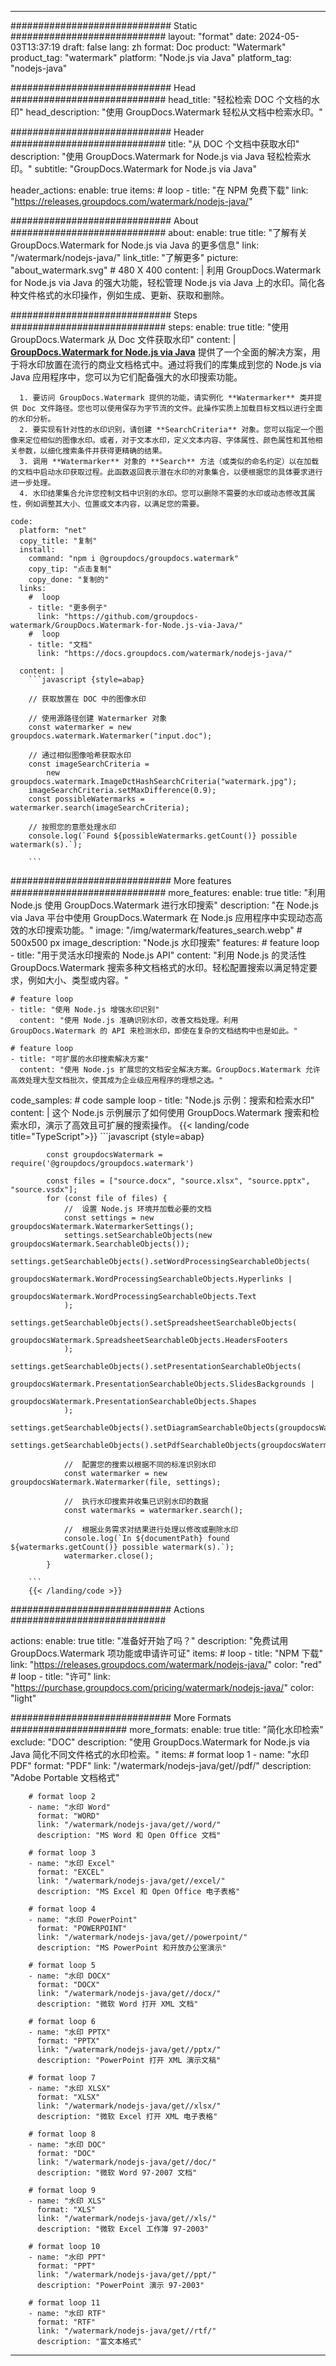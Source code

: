 
---
############################# Static ############################
layout: "format"
date:  2024-05-03T13:37:19
draft: false
lang: zh
format: Doc
product: "Watermark"
product_tag: "watermark"
platform: "Node.js via Java"
platform_tag: "nodejs-java"

############################# Head ############################
head_title: "轻松检索 DOC 个文档的水印"
head_description: "使用 GroupDocs.Watermark 轻松从文档中检索水印。"

############################# Header ############################
title: "从 DOC 个文档中获取水印" 
description: "使用 GroupDocs.Watermark for Node.js via Java 轻松检索水印。"
subtitle: "GroupDocs.Watermark for Node.js via Java" 

header_actions:
  enable: true
  items:
    #  loop
    - title: "在 NPM 免费下载"
      link: "https://releases.groupdocs.com/watermark/nodejs-java/"
      
############################# About ############################
about:
    enable: true
    title: "了解有关 GroupDocs.Watermark for Node.js via Java 的更多信息"
    link: "/watermark/nodejs-java/"
    link_title: "了解更多"
    picture: "about_watermark.svg" # 480 X 400
    content: |
       利用 GroupDocs.Watermark for Node.js via Java 的强大功能，轻松管理 Node.js via Java 上的水印。简化各种文件格式的水印操作，例如生成、更新、获取和删除。

############################# Steps ############################
steps:
    enable: true
    title: "使用 GroupDocs.Watermark 从 Doc 文件获取水印"
    content: |
      **[GroupDocs.Watermark for Node.js via Java](https://products.groupdocs.com/watermark/nodejs-java/)** 提供了一个全面的解决方案，用于将水印放置在流行的商业文档格式中。通过将我们的库集成到您的 Node.js via Java 应用程序中，您可以为它们配备强大的水印搜索功能。
      
      1. 要访问 GroupDocs.Watermark 提供的功能，请实例化 **Watermarker** 类并提供 Doc 文件路径。您也可以使用保存为字节流的文件。此操作实质上加载目标文档以进行全面的水印分析。
      2. 要实现有针对性的水印识别，请创建 **SearchCriteria** 对象。您可以指定一个图像来定位相似的图像水印。或者，对于文本水印，定义文本内容、字体属性、颜色属性和其他相关参数，以细化搜索条件并获得更精确的结果。
      3. 调用 **Watermarker** 对象的 **Search** 方法（或类似的命名约定）以在加载的文档中启动水印获取过程。此函数返回表示潜在水印的对象集合，以便根据您的具体要求进行进一步处理。
      4. 水印结果集合允许您控制文档中识别的水印。您可以删除不需要的水印或动态修改其属性，例如调整其大小、位置或文本内容，以满足您的需要。
   
    code:
      platform: "net"
      copy_title: "复制"
      install:
        command: "npm i @groupdocs/groupdocs.watermark"
        copy_tip: "点击复制"
        copy_done: "复制的"
      links:
        #  loop
        - title: "更多例子"
          link: "https://github.com/groupdocs-watermark/GroupDocs.Watermark-for-Node.js-via-Java/"
        #  loop
        - title: "文档"
          link: "https://docs.groupdocs.com/watermark/nodejs-java/"
          
      content: |
        ```javascript {style=abap}

        // 获取放置在 DOC 中的图像水印

        // 使用源路径创建 Watermarker 对象
        const watermarker = new groupdocs.watermark.Watermarker("input.doc");
        
        // 通过相似图像哈希获取水印
        const imageSearchCriteria = 
            new groupdocs.watermark.ImageDctHashSearchCriteria("watermark.jpg");
        imageSearchCriteria.setMaxDifference(0.9);
        const possibleWatermarks = watermarker.search(imageSearchCriteria);

        // 按照您的意愿处理水印
        console.log(`Found ${possibleWatermarks.getCount()} possible watermark(s).`);
        
        ```            

############################# More features ############################
more_features:
  enable: true
  title: "利用 Node.js 使用 GroupDocs.Watermark 进行水印搜索"
  description: "在 Node.js via Java 平台中使用 GroupDocs.Watermark 在 Node.js 应用程序中实现动态高效的水印搜索功能。"
  image: "/img/watermark/features_search.webp" # 500x500 px
  image_description: "Node.js 水印搜索"
  features:
    # feature loop
    - title: "用于灵活水印搜索的 Node.js API"
      content: "利用 Node.js 的灵活性 GroupDocs.Watermark 搜索多种文档格式的水印。轻松配置搜索以满足特定要求，例如大小、类型或内容。"

    # feature loop
    - title: "使用 Node.js 增强水印识别"
      content: "使用 Node.js 准确识别水印，改善文档处理。利用 GroupDocs.Watermark 的 API 来检测水印，即使在复杂的文档结构中也是如此。"

    # feature loop
    - title: "可扩展的水印搜索解决方案"
      content: "使用 Node.js 扩展您的文档安全解决方案。GroupDocs.Watermark 允许高效处理大型文档批次，使其成为企业级应用程序的理想之选。"
      
  code_samples:
    # code sample loop
    - title: "Node.js 示例：搜索和检索水印"
      content: |
        这个 Node.js 示例展示了如何使用 GroupDocs.Watermark 搜索和检索水印，演示了高效且可扩展的搜索操作。
        {{< landing/code title="TypeScript">}}
        ```javascript {style=abap}
        
            const groupdocsWatermark = require('@groupdocs/groupdocs.watermark')

            const files = ["source.docx", "source.xlsx", "source.pptx", "source.vsdx"];
            for (const file of files) {
                //  设置 Node.js 环境并加载必要的文档
                const settings = new groupdocsWatermark.WatermarkerSettings();
                settings.setSearchableObjects(new groupdocsWatermark.SearchableObjects());
                settings.getSearchableObjects().setWordProcessingSearchableObjects(
                    groupdocsWatermark.WordProcessingSearchableObjects.Hyperlinks | 
                    groupdocsWatermark.WordProcessingSearchableObjects.Text
                );
                settings.getSearchableObjects().setSpreadsheetSearchableObjects(
                    groupdocsWatermark.SpreadsheetSearchableObjects.HeadersFooters
                );
                settings.getSearchableObjects().setPresentationSearchableObjects(
                    groupdocsWatermark.PresentationSearchableObjects.SlidesBackgrounds |
                    groupdocsWatermark.PresentationSearchableObjects.Shapes
                );
                settings.getSearchableObjects().setDiagramSearchableObjects(groupdocsWatermark.DiagramSearchableObjects.None);
                settings.getSearchableObjects().setPdfSearchableObjects(groupdocsWatermark.PdfSearchableObjects.All);

                //  配置您的搜索以根据不同的标准识别水印
                const watermarker = new groupdocsWatermark.Watermarker(file, settings);

                //  执行水印搜索并收集已识别水印的数据
                const watermarks = watermarker.search();

                //  根据业务需求对结果进行处理以修改或删除水印
                console.log(`In ${documentPath} found ${watermarks.getCount()} possible watermark(s).`);
                watermarker.close();
            }

        ```
        {{< /landing/code >}}


############################# Actions ############################

actions:
  enable: true
  title: "准备好开始了吗？"
  description: "免费试用 GroupDocs.Watermark 项功能或申请许可证"
  items:
    #  loop
    - title: "NPM 下载"
      link: "https://releases.groupdocs.com/watermark/nodejs-java/"
      color: "red"
        #  loop
    - title: "许可"
      link: "https://purchase.groupdocs.com/pricing/watermark/nodejs-java/"
      color: "light"


############################# More Formats #####################
more_formats:
    enable: true
    title: "简化水印检索"
    exclude: "DOC"
    description: "使用 GroupDocs.Watermark for Node.js via Java 简化不同文件格式的水印检索。"
    items: 
        # format loop 1
        - name: "水印 PDF"
          format: "PDF"
          link: "/watermark/nodejs-java/get//pdf/"
          description: "Adobe Portable 文档格式"

        # format loop 2
        - name: "水印 Word"
          format: "WORD"
          link: "/watermark/nodejs-java/get//word/"
          description: "MS Word 和 Open Office 文档"
          
        # format loop 3
        - name: "水印 Excel"
          format: "EXCEL"
          link: "/watermark/nodejs-java/get//excel/"
          description: "MS Excel 和 Open Office 电子表格"

        # format loop 4
        - name: "水印 PowerPoint"
          format: "POWERPOINT"
          link: "/watermark/nodejs-java/get//powerpoint/"
          description: "MS PowerPoint 和开放办公室演示"

        # format loop 5
        - name: "水印 DOCX"
          format: "DOCX"
          link: "/watermark/nodejs-java/get//docx/"
          description: "微软 Word 打开 XML 文档"
          
        # format loop 6
        - name: "水印 PPTX"
          format: "PPTX"
          link: "/watermark/nodejs-java/get//pptx/"
          description: "PowerPoint 打开 XML 演示文稿"
          
        # format loop 7
        - name: "水印 XLSX"
          format: "XLSX"
          link: "/watermark/nodejs-java/get//xlsx/"
          description: "微软 Excel 打开 XML 电子表格"

        # format loop 8
        - name: "水印 DOC"
          format: "DOC"
          link: "/watermark/nodejs-java/get//doc/"
          description: "微软 Word 97-2007 文档"

        # format loop 9
        - name: "水印 XLS"
          format: "XLS"
          link: "/watermark/nodejs-java/get//xls/"
          description: "微软 Excel 工作簿 97-2003"

        # format loop 10
        - name: "水印 PPT"
          format: "PPT"
          link: "/watermark/nodejs-java/get//ppt/"
          description: "PowerPoint 演示 97-2003"

        # format loop 11
        - name: "水印 RTF"
          format: "RTF"
          link: "/watermark/nodejs-java/get//rtf/"
          description: "富文本格式"

---